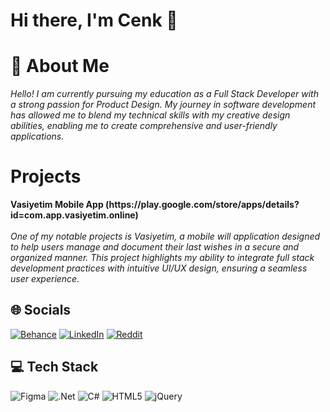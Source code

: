 <h1> Hi there, I'm Cenk 👋
</h1>
<h1>💫 About Me </h1>
<i>Hello! I am currently pursuing my education as a Full Stack Developer with a strong passion for Product Design. My journey in software development has allowed me to blend my technical skills with my creative design abilities, enabling me to create comprehensive and user-friendly applications.</i>
<br><h1><b>Projects</b><br></h1><b>Vasiyetim Mobile App (https://play.google.com/store/apps/details?id=com.app.vasiyetim.online) </b><br><i><br>One of my notable projects is Vasiyetim, a mobile will application designed to help users manage and document their last wishes in a secure and organized manner. This project highlights my ability to integrate full stack development practices with intuitive UI/UX design, ensuring a seamless user experience.</i></br>

## 🌐 Socials
[![Behance](https://img.shields.io/badge/Behance-1769ff?logo=behance&logoColor=white)](https://behance.net/cenkyelok1) [![LinkedIn](https://img.shields.io/badge/LinkedIn-%230077B5.svg?logo=linkedin&logoColor=white)](https://linkedin.com/in/cenkyelok) [![Reddit](https://img.shields.io/badge/Reddit-%23FF4500.svg?logo=Reddit&logoColor=white)](https://reddit.com/user/skyfrygg) 

## 💻 Tech Stack
![Figma](https://img.shields.io/badge/figma-%23F24E1E.svg?style=for-the-badge&logo=figma&logoColor=white) ![.Net](https://img.shields.io/badge/.NET-5C2D91?style=for-the-badge&logo=.net&logoColor=white) ![C#](https://img.shields.io/badge/c%23-%23239120.svg?style=for-the-badge&logo=csharp&logoColor=white) ![HTML5](https://img.shields.io/badge/html5-%23E34F26.svg?style=for-the-badge&logo=html5&logoColor=white) ![jQuery](https://img.shields.io/badge/jquery-%230769AD.svg?style=for-the-badge&logo=jquery&logoColor=white)
<!-- Proudly created with GPRM ( https://gprm.itsvg.in ) -->
